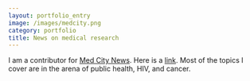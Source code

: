 ```yaml
---
layout: portfolio_entry
image: /images/medcity.png
category: portfolio
title: News on medical research
---
```


I am a contributor for [Med City News](www.medcity.com). Here is a [link](http://medcitynews.com/author/cleopold/). Most of the topics I cover are in the arena of public health, HIV, and cancer. 